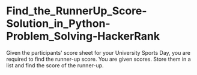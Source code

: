 # Find_the_RunnerUp_Score-Solution_in_Python-Problem_Solving-HackerRank
Given the participants' score sheet for your University Sports Day, you are required to find the runner-up score. You are given  scores. Store them in a list and find the score of the runner-up.
